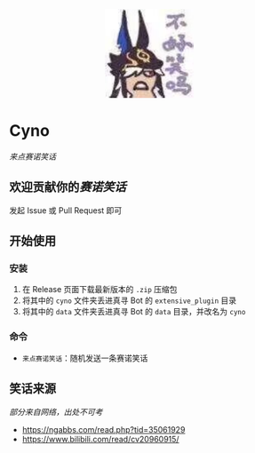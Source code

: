 
<div align=center>
<img width="160" height="160" src="https://raw.githubusercontent.com/klxf/zhenxun_plugin_cyno/master/data/cyno.jpg">
</div>

# Cyno
*来点赛诺笑话*

## 欢迎贡献你的*赛诺笑话*
发起 Issue 或 Pull Request 即可

## 开始使用
### 安装
1. 在 Release 页面下载最新版本的 `.zip` 压缩包 
2. 将其中的 `cyno` 文件夹丢进真寻 Bot 的 `extensive_plugin` 目录
3. 将其中的 `data` 文件夹丢进真寻 Bot 的 `data` 目录，并改名为 `cyno`

### 命令
* `来点赛诺笑话`：随机发送一条赛诺笑话

## 笑话来源
*部分来自网络，出处不可考*
* https://ngabbs.com/read.php?tid=35061929
* https://www.bilibili.com/read/cv20960915/